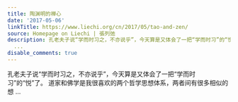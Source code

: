 ```yaml
---
title: 陶渊明的禅心
date: '2017-05-06'
linkTitle: https://www.liechi.org/cn/2017/05/tao-and-zen/
source: Homepage on Liechi | 張列弛
description: 孔老夫子说“学而时习之，不亦说乎”，今天算是又体会了一把“学而时习”的“悦”了。 道家和佛学是我很喜欢的两个哲学思想体系，两者间有很多相似的想
  ...
disable_comments: true
---
```

孔老夫子说“学而时习之，不亦说乎”，今天算是又体会了一把“学而时习”的“悦”了。 道家和佛学是我很喜欢的两个哲学思想体系，两者间有很多相似的想 ...